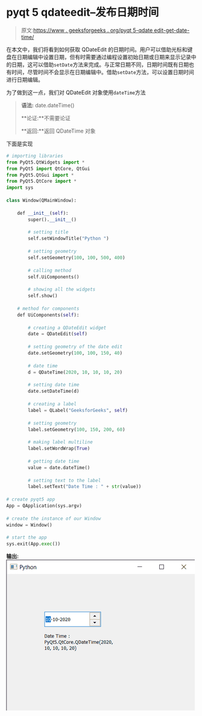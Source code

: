# pyqt 5 qdateedit–发布日期时间

> 原文:[https://www . geeksforgeeks . org/pyqt 5-qdate edit-get-date-time/](https://www.geeksforgeeks.org/pyqt5-qdateedit-getting-date-time/)

在本文中，我们将看到如何获取 QDateEdit 的日期时间。用户可以借助光标和键盘在日期编辑中设置日期，但有时需要通过编程设置初始日期或日期来显示记录中的日期，这可以借助`setDate`方法来完成。与正常日期不同，日期时间既有日期也有时间，尽管时间不会显示在日期编辑中。借助`setDate`方法，可以设置日期时间进行日期编辑。

为了做到这一点，我们对 QDateEdit 对象使用`dateTime`方法

> **语法:** date.dateTime()
> 
> **论证:**不需要论证
> 
> **返回:**返回 QDateTime 对象

下面是实现

```py
# importing libraries
from PyQt5.QtWidgets import * 
from PyQt5 import QtCore, QtGui
from PyQt5.QtGui import * 
from PyQt5.QtCore import * 
import sys

class Window(QMainWindow):

    def __init__(self):
        super().__init__()

        # setting title
        self.setWindowTitle("Python ")

        # setting geometry
        self.setGeometry(100, 100, 500, 400)

        # calling method
        self.UiComponents()

        # showing all the widgets
        self.show()

    # method for components
    def UiComponents(self):

        # creating a QDateEdit widget
        date = QDateEdit(self)

        # setting geometry of the date edit
        date.setGeometry(100, 100, 150, 40)

        # date time
        d = QDateTime(2020, 10, 10, 10, 20)

        # setting date time
        date.setDateTime(d)

        # creating a label
        label = QLabel("GeeksforGeeks", self)

        # setting geometry
        label.setGeometry(100, 150, 200, 60)

        # making label multiline
        label.setWordWrap(True)

        # getting date time
        value = date.dateTime()

        # setting text to the label
        label.setText("Date Time : " + str(value))

# create pyqt5 app
App = QApplication(sys.argv)

# create the instance of our Window
window = Window()

# start the app
sys.exit(App.exec())
```

**输出:**
![](img/3d6b477519133241453fe7160eed8b9e.png)